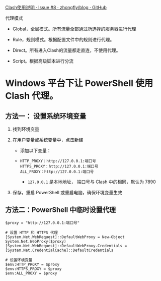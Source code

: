 [Clash使用说明 · Issue #8 · zhongfly/blog · GitHub](https://github.com/zhongfly/blog/issues/8)

代理模式

- Global，全局模式。所有流量全部通过所选择的服务器进行代理

- Rule，规则模式。根据配置文件中的规则进行代理。

- Direct。所有进入Clash的流量都走直连，不使用代理。

- Script。根据高级脚本进行分流






# Windows 平台下让 PowerShell 使用 Clash 代理。



## 方法一： 设置系统环境变量

1. 找到环境变量

2. 在用户变量或系统变量中，点击新建

   - 添加以下变量：

   - ```
     HTTP_PROXY：http://127.0.0.1:端口号
     HTTPS_PROXY：http://127.0.0.1:端口号
     ALL_PROXY：http://127.0.0.1:端口号
     ```

     - `127.0.0.1` 是本地地址， 端口号与 Clash 中的相同，默认为 7890

3. 保存，重启 PowerShell 或重启电脑，确保环境变量生效

## 方法二：PowerShell 中临时设置代理

```
$proxy = "http://127.0.0.1:端口号"

# 设置 HTTP 和 HTTPS 代理
[System.Net.WebRequest]::DefaultWebProxy = New-Object System.Net.WebProxy($proxy)
[System.Net.WebRequest]::DefaultWebProxy.Credentials = [System.Net.CredentialCache]::DefaultCredentials

# 设置环境变量
$env:HTTP_PROXY = $proxy
$env:HTTPS_PROXY = $proxy
$env:ALL_PROXY = $proxy
```

